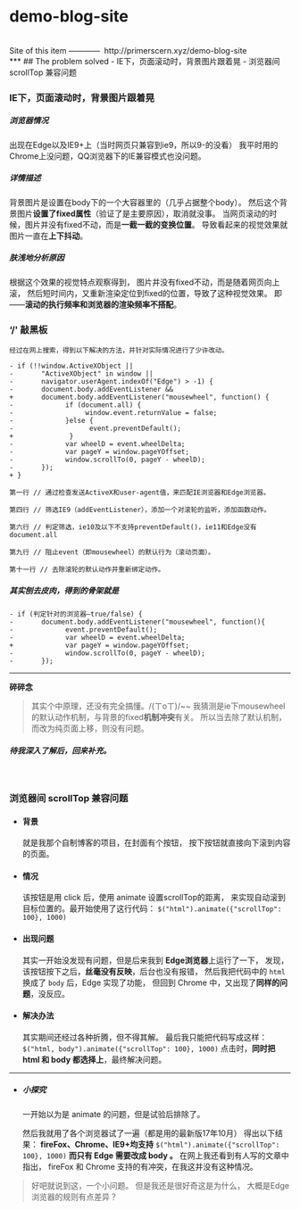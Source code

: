# demo-blog-site
<br/>
Site of this item ————  http://primerscern.xyz/demo-blog-site
<br/>
***
## The problem solved
- IE下，页面滚动时，背景图片跟着晃
- 浏览器间 scrollTop 兼容问题
<br/>

### IE下，页面滚动时，背景图片跟着晃

##### 浏览器情况
出现在Edge以及IE9+上（当时网页只兼容到ie9，所以9-的没看）
我平时用的Chrome上没问题，QQ浏览器下的IE兼容模式也没问题。

##### 详情描述
背景图片是设置在body下的一个大容器里的（几乎占据整个body）。
然后这个背景图片**设置了fixed属性**（验证了是主要原因），取消就没事。
当网页滚动的时候，图片并没有fixed不动，而是**一截一截的变换位置**。
导致看起来的视觉效果就图片一直在**上下抖动**。

##### 肤浅地分析原因
根据这个效果的视觉特点观察得到，
图片并没有fixed不动，而是随着网页向上滚，
然后短时间内，又重新渲染定位到fixed的位置，导致了这种视觉效果。
即——**滚动的执行频率和浏览器的渲染频率不搭配**。

### ‘/' 敲黑板
    经过在网上搜索，得到以下解决的方法，并针对实际情况进行了少许改动。

```
- if (!!window.ActiveXObject ||
-       "ActiveXObject" in window ||
-       navigator.userAgent.indexOf("Edge") > -1) {
-       document.body.addEventListener && 
+       document.body.addEventListener("mousewheel", function() {
-             if (document.all) {
-                  window.event.returnValue = false;
-             }else {
-                   event.preventDefault();
+              }
-             var wheelD = event.wheelDelta;
-             var pageY = window.pageYOffset;
-             window.scrollTo(0, pageY - wheelD);
-       });
+ }

第一行 // 通过检查发送ActiveX和user-agent值，来匹配IE浏览器和Edge浏览器。

第四行 // 筛选IE9（addEventListener），添加一个对滚轮的监听，添加函数动作。

第六行 // 判定筛选，ie10及以下不支持preventDefault()，ie11和Edge没有document.all

第九行 // 阻止event（即mousewheel）的默认行为（滚动页面）。

第十一行 // 去除滚轮的默认动作并重新绑定动作。
```
##### 其实刨去皮肉，得到的骨架就是
```
- if (判定针对的浏览器—true/false) {
-       document.body.addEventListener("mousewheel", function(){
-             event.preventDefault();
-             var wheelD = event.wheelDelta;
+             var pageY = window.pageYOffset;
-             window.scrollTo(0, pageY - wheelD);
-       });
```
***
**碎碎念**
> 其实个中原理，还没有完全搞懂。/(ㄒoㄒ)/~~
我猜测是ie下mousewheel的默认动作机制，与背景的fixed**机制冲突**有关。
所以当去除了默认机制，而改为纯页面上移，则没有问题。
##### 待我深入了解后，回来补充。
<br/>

### 浏览器间 scrollTop 兼容问题

- #### 背景
  就是我那个自制博客的项目，在封面有个按钮，
  按下按钮就直接向下滚到内容的页面。

- #### 情况
  该按钮是用 click 后，使用 animate 设置scrollTop的距离，
  来实现自动滚到目标位置的。最开始使用了这行代码：
  `$("html").animate({"scrollTop": 100}, 1000)`

- #### 出现问题
  其实一开始没发现有问题，但是后来我到 **Edge浏览器**上运行了一下，
  发现，该按钮按下之后，**丝毫没有反映**，后台也没有报错，
  然后我把代码中的 `html` 换成了 `body` 后，Edge 实现了功能，
  但回到 Chrome 中，又出现了**同样的问题**，没反应。

- #### 解决办法
  其实期间还经过各种折腾，但不得其解。
  最后我只能把代码写成这样：
  `$("html, body").animate({"scrollTop": 100}, 1000)`
  点击时，**同时把 html 和 body 都选择上**，最终解决问题。

****
- ##### 小探究
  一开始以为是 animate 的问题，但是试验后排除了。

  然后我就用了各个浏览器试了一遍（都是用的最新版17年10月）
  得出以下结果：
  **fireFox、Chrome、IE9+均支持** `$("html").animate({"scrollTop": 100}, 1000)`
  **而只有 Edge 需要改成 body 。** 
  在网上我还看到有人写的文章中指出，
  fireFox 和 Chrome 支持的有冲突，在我这并没有这种情况。

>好吧就说到这，一个小问题。
但是我还是很好奇这是为什么，
大概是Edge浏览器的规则有点差异？
